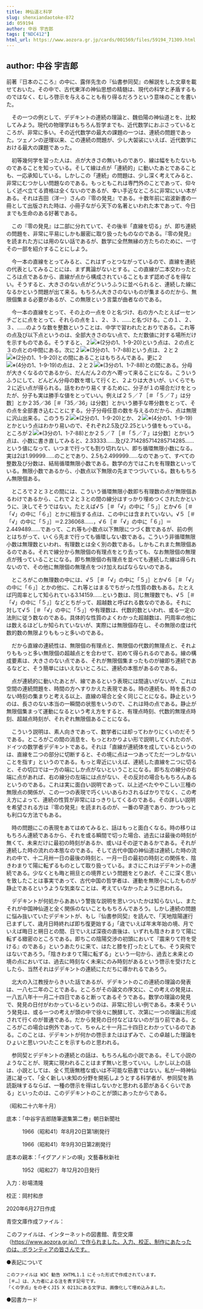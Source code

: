 ```yaml
---
title: 神仙道と科学
slug: shenxiandaotoke-872
id: 059194
author: 中谷 宇吉郎
tags: ["NDC412"]
html_url: https://www.aozora.gr.jp/cards/001569/files/59194_71309.html
---
```


## author: 中谷 宇吉郎

前著『日本のこころ』の中に、露伴先生の『仙書参同契』の解説をした文章を載せておいた。その中で、古代東洋の神仙思想の精髄は、現代の科学と矛盾するものではなく、むしろ啓示を与えることも有り得るだろうという意味のことを書いた。

　その一つの例として、デデキントの連続の理論と、魏伯陽の神仙道とを、比較してみよう。現代の物理学はもちろん哲学までも、近代数学におぶさっているところが、非常に多い。その近代数学の最大の課題の一つは、連続の問題であった。ツェノンの逆理以来、この連続の問題が、少し大袈裟にいえば、近代数学における最大の課題であった。

　初等幾何学を習った人は、点が大きさの無いものであり、線は幅をもたないものであることを知っている。そして線は点が「連続的」に動いたあとであることも、一応承知している。しかしこの「連続」の問題は、少し深く考えてみると、非常にむつかしい問題なのである。もっともこれは専門外のことであって、仰々しく述べ立てる資格は全くないのであるが、幸い手近なところに非常にいい本がある。それは吉田（洋一）さんの『零の発見』である。十数年前に岩波新書の一冊として出版された時は、小冊子ながら天下の名著といわれた本であって、今日までも生命のある好著である。

　この『零の発見』は二部に分れていて、その後半「直線を切る」が、即ち連続の問題を、非常に平易にしかも厳密に取り扱ったものなのである。『零の発見』を読まれた方には用のない話であるが、数学に全然無縁の方たちのために、一寸その一部を紹介することにしよう。

　今一本の直線をとってみると、これはずっとつながっているので、直線を連続の代表としてみることには、まず異論がないとする。この直線が二本交わったところは点であるから、直線が点から構成されていることもまず認めざるを得ない。そうすると、大きさのない点がどういうふうに並べられると、連続した線になるかという問題が出て来る。もちろん大きさのないものが集まるのだから、無限個集まる必要があるが、この無限という言葉が曲者なのである。

　今一本の直線をとって、その上の一点を０と名づけ、右の方へたとえば一センチごとに点をとって、それらの点を１、２、３、……と名づける。この１、２、３、……のような数を整数ということは、中学で習われたとおりである。これ等の点及び以下点というのは、全部大きさのない点で、ただ数値に対する場所だけを示すものである。そうすると、２![※(2分の1、1-9-20)](https://www.aozora.gr.jp/cards/001569/files/../../../gaiji/1-09/1-09-20.png)という点は、２の点と３の点との中間にある。次に２![※(3分の1、1-7-88)](https://www.aozora.gr.jp/cards/001569/files/../../../gaiji/1-07/1-07-88.png)という点は、２と２![※(2分の1、1-9-20)](https://www.aozora.gr.jp/cards/001569/files/../../../gaiji/1-09/1-09-20.png)との間にあることはもちろんである。更に２![※(4分の1、1-9-19)](https://www.aozora.gr.jp/cards/001569/files/../../../gaiji/1-09/1-09-19.png)の点は、２と２![※(3分の1、1-7-88)](https://www.aozora.gr.jp/cards/001569/files/../../../gaiji/1-07/1-07-88.png)との間にある。分母が大きくなるのであるから、だんだん２の方へ寄って来ることになる。こういうふうにして、どんどん分母の数を増して行くと、２よりは大きいが、いくらでも２に近い点が得られる。話をわかり易くするために、分子が１の場合だけをとったが、分子も実は勝手な値をとっていい。例えば２５／７［＃「５／７」は分数］とか２35／36［＃「35／36」は分数］とかいう勝手な帯分数をとって、その点を全部書き込むことにする。分子分母任意の数を与えるのだから、点は無限に沢山出来る。このうち２![※(2分の1、1-9-20)](https://www.aozora.gr.jp/cards/001569/files/../../../gaiji/1-09/1-09-20.png)とか、２![※(4分の1、1-9-19)](https://www.aozora.gr.jp/cards/001569/files/../../../gaiji/1-09/1-09-19.png)とかという点はわかり易いので、それぞれ2.5及び2.25という値をもっている。ところが２![※(3分の1、1-7-88)](https://www.aozora.gr.jp/cards/001569/files/../../../gaiji/1-07/1-07-88.png)とか２５／７［＃「５／７」は分数］とかいう点は、小数に書き直してみると、2.33333……及び2.714285714285714285……という値になって、いつまで行っても割り切れない、即ち循環無限小数になる。実は2は1.99999……のことであり、2.5も2.499999……なのであって、すべての整数及び分数は、結局循環無限小数である。数学の方ではこれを有理数といっている。無限小数であるから、小数点以下無限の先までつづいている。数ももちろん無限個ある。

　ところで２と３との間には、こういう循環無限小数即ち有理数の点が無限個あるわけであるから、これで２と３との間の線分はすっかり埋めつくされたかというに、決してそうではない。たとえば√５［＃「√」の中に「５」］とか√６［＃「√」の中に「６」］とかに相当する点は、この中には含まれていない。√５［＃「√」の中に「５」］＝2.236068……，√６［＃「√」の中に「６」］＝2.449489……であって、これ等も小数点以下無限につづく数であるが、前の例とはちがって、いくら先まで行っても循環しない数である。こういう非循環無限小数は無理数といわれ、有理数とは全く別の数である。しかもこれまた無限個あるのである。それで線分から無限個の有理点をとり去っても、なお無限個の無理点が残っていることになる。即ち無限個の有理点を並べても連続した線は得られないので、その他に無限個の無理点をつけ加えねばならないのである。

　ところがこの無理数の中には、√５［＃「√」の中に「５」］とか√６［＃「√」の中に「６」］とかの他に、これ等とはまるでちがった性質の数もある。たとえば円周率として知られている3.14159……という数は、同じ無理数でも、√５［＃「√」の中に「５」］などとちがって、超越数と呼ばれる数なのである。それに対して√５［＃「√」の中に「５」］や有理数は、代数的数といわれ、或る一定の法則に従う数なのである。具体的な性質のよくわかった超越数は、円周率の他には数えるほどしか知られていないが、実際には無限個存在し、その無限の度は代数的数の無限よりももっと多いのである。

　だから直線の連続性は、無限個の有理点と、無限個の代数的無理点と、それよりももっと多い無限個の超越点とを合わせて、初めて得られるのである。線の構成要素は、大きさのない点である、それが無限個集まったものが線即ち連続であるなどと、そう簡単にはいえないところに、連続の本態があるのである。

　点が連続的に動いたあとが、線であるという表現には間違いがないが、これは空間の連続問題を、時間の方へすりかえた表現である。時の連続も、時を長さのない時刻の集まりと考える以上、直線の場合と全く同じことになる。静止というのは、長さのない本当の一瞬間の状態をいうので、これは時の点である。静止が無限個集まって運動になるという考え方をすると、有理点時刻、代数的無理点時刻、超越点時刻が、それぞれ無限個あることになる。

　こういう説明は、素人向きであって、数学者には却ってわかりにくいのだそうである。ところがこの間の消息を、もっとわかりよい形で説明してくれたのが、ドイツの数学者デデキントである。それは「直線が連続体を成しているというのは、直線を二つの部分に切断すると、その境に点は一つあってただ一つしかないことを指す」というのである。もっと卑近にいえば、連続した直線を二つに切ると、その切口では一方の端にしか点がないということになる。即ち左の線分の右端に点があれば、右の線分の左端には点がない、その反対の場合ももちろんあるというのである。これは実に面白い説明であって、以上述べたややこしい三種の無限点の関係が、この一つの表現で巧くいいあらわされるばかりでなく、この考え方によって、連続の性質が非常にはっきりしてくるのである。その詳しい説明を希望される方は『零の発見』を読まれるのが、一番の早道であり、かつもっとも利口な方法でもある。

　時の問題にこの表現をあてはめてみると、話はもっと面白くなる。時の移りはもちろん連続であるから、それを或る瞬間で切った場合、過去には最後の時刻が無くて、未来だけに最初の時刻があるか、或いはその逆であるかである。それが連続した時の流れの本態なのである。そして古代中国の神仙道は連続した時の流れの中で、十二月卅一日の最後の時刻と、一月一日の最初の時刻との関係を、陰きわまりて陽に転ずるものとして取り扱っている。まさにこれはデデキントの連続である。少なくとも晦と朔旦との境界という問題をとりあげ、そこに深く思いを致したことは事実であって、古代中国の哲学者は、運動を無限小にしたものが静止であるというような気楽なことは、考えていなかったように思われる。

　デデキントが何処からああいう警抜な説明を思いついたかは知らないし、またそれが中国神仙道と全く関係のないことももちろんであろう。しかし連続の問題に悩み抜いていたデデキントが、もし『仙書参同契』を読んで、「天地陰陽運行已まずして、歳月日時終れば即ち復更始する」「歳でいえば年末年始の境、月でいえば晦日と朔日との間、日でいえば深夜の直後は、いずれも陰きわまりて陽に転ずる緻密のところである。即ちこの陰陽交渉の初頭において『震来りて符を受ける』のである」というあたりに来て、はたと膝を打ったとしても、そう突飛ではないであろう。「陰きわまりて陽に転ずる」という一句から、過去と未来との境の点においては、過去に時刻なく未来にのみ時刻があるという啓示を受けたとしたら、当然それはデデキントの連続にただちに導かれるであろう。

　北大の入江教授からきいた話であるが、デデキントのこの連続の理論の発表は、一八七二年のことである。ところがその論文の序文に、この考えの発見は、一八五八年十一月二十四日であると断ってあるそうである。数学の理論の発見で、発見の日付がわかっているというのは、非常に珍しい例である。本来そういう発見は、或る一つの考えが頭の中で徐々に醗酵して、次第に一つの理論に形成されて行くのが普通である。だから発見の日付などはないのが当り前である。ところがこの場合は例外であって、ちゃんと十一月二十四日とわかっているのである。このことは、デデキントが何かの啓示またははずみで、この卓越した理論をひょいと思いついたことを示すものと思われる。

　参同契とデデキントの連続との話は、もちろん私の小説である。そして小説のようなことが、現実に現われることはまず無いと思っていい。しかし以上の話は、小説としては、全く荒唐無稽な或いは不可能な筋書ではない。私が一時神仙道に凝って、「全く新しい未知の分野を開拓しようとする科学者が、参同契を熟読翫味するならば、一種の啓示を得はしないかと思われる節があるくらいである」といったのは、このデデキントのことが頭にあったからである。

（昭和二十六年十月）













底本：「中谷宇吉郎随筆選集第二巻」朝日新聞社

　　　1966（昭和41）年8月20日第1刷発行

　　　1966（昭和41）年9月30日第2刷発行

底本の親本：「イグアノドンの唄」文藝春秋新社

　　　1952（昭和27）年12月20日発行

入力：砂場清隆

校正：岡村和彦

2020年6月27日作成

青空文庫作成ファイル：

このファイルは、インターネットの図書館、青空文庫（https://www.aozora.gr.jp/）で作られました。入力、校正、制作にあたったのは、ボランティアの皆さんです。











●表記について


	このファイルは W3C 勧告 XHTML1.1 にそった形式で作成されています。
	［＃…］は、入力者による注を表す記号です。
	「くの字点」をのぞくJIS X 0213にある文字は、画像化して埋め込みました。







●図書カード